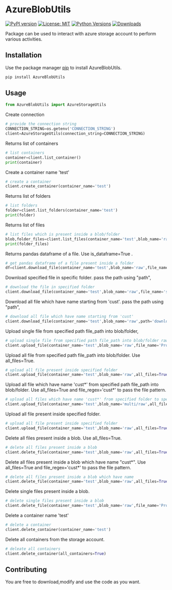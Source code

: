 # AzureBlobUtils
[![PyPI version](https://badge.fury.io/py/your-package-name.svg)](https://badge.fury.io/py/your-package-name)
[![License: MIT](https://img.shields.io/badge/License-MIT-yellow.svg)](https://opensource.org/licenses/MIT)
[![Python Versions](https://img.shields.io/pypi/pyversions/your-package-name.svg)](https://pypi.org/project/your-package-name/)
[![Downloads](https://pepy.tech/badge/your-package-name)](https://pepy.tech/project/your-package-name)

Package can be used to interact with azure storage account to perform various activities.

## Installation

Use the package manager [pip](https://pip.pypa.io/en/stable/) to install AzureBlobUtils.

```bash
pip install AzureBlobUtils
```

## Usage

```python
from AzureBlobUtils import AzureStorageUtils
```
Create connection
```python
# provide the connection string
CONNECTION_STRING=os.getenv('CONNECTION_STRING')
client=AzureStorageUtils(connection_string=CONNECTION_STRING)
```

Returns list of containers
```python
# list containers
container=client.list_container()
print(container)
```

Create a container name 'test'
```python
# create a container
client.create_container(container_name='test')
```

Returns list of folders
```python
# list folders 
folder=client.list_folders(container_name='test')
print(folder)
```
Returns list of files
```python
# list files which is present inside a blob/folder
blob,folder_files=client.list_files(container_name='test',blob_name='raw')
print(folder_files)
```

Returns pandas dataframe of a file. Use is_dataframe=True .
```python
# get pandas dataframe of a file present inside a folder
df=client.download_file(container_name='test',blob_name='raw',file_name='cars.csv',is_dataframe=True)
```

Download specified file in specific folder. pass the path using "path",
```python
# download the file in specified folder
client.download_file(container_name='test',blob_name='raw',file_name='sales_data.csv',path='./test')
```

Download all file which have name starting from 'cust'. pass the path using "path",
```python
# download all file which have name starting from 'cust'
client.download_file(container_name='test',blob_name='raw',path='downloaded',all_files=True,file_regex='cust*.csv')
```

Upload single file from specified path file_path into blob/folder,
```python
# upload single file from specified path file_path into blob/folder raw 
client.upload_file(container_name='test',blob_name='raw',file_name='Product_data.csv',file_path='Data_Profiling/data')
```

Upload all file from specified path file_path into blob/folder. Use all_files=True.
```python
# upload all file present inside specified folder
client.upload_file(container_name='test',blob_name='raw',all_files=True,file_path='Data_Profiling/data')
```

Upload all file which have name 'cust*' from specified path file_path into blob/folder. Use all_files=True and file_regex='cust*' to pass the file pattern.
```python
# upload all files which have name 'cust*' from specified folder to specified blob
client.upload_file(container_name='test',blob_name='multi/raw',all_files=True,file_path='data',file_regex='cust*')
```

Upload all file present inside specified folder.
```python
# upload all file present inside specified folder
client.upload_file(container_name='test',blob_name='raw',all_files=True,file_path='Data_Profiling/data')
```

Delete all files present inside a blob. Use all_files=True.
```python
# delete all files present inside a blob
client.delete_file(container_name='test',blob_name='raw',all_files=True)
```

Delete all files present inside a blob which have name "cust*". Use all_files=True and file_regex='cust*' to pass the file pattern.
```python
# delete all files present inside a blob which have name 
client.delete_file(container_name='test',blob_name='raw',all_files=True,file_regex='cust*')
```

Delete single files present inside a blob.
```python
# delete single files present inside a blob
client.delete_file(container_name='test',blob_name='raw',file_name='Product_data.csv')
```

Delete a container name 'test'
```python
# delete a container
client.delete_container(container_name='test')
```

Delete all containers from the storage account.
```python
# deleate all containers
client.delete_container(all_containers=True)
```

## Contributing
You are free to download,modify and use the code as you want.

